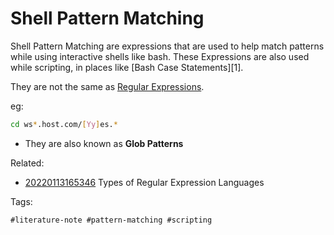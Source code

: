 # Shell Pattern Matching

Shell Pattern Matching are expressions that are used to help match
patterns while using interactive shells like bash. These Expressions are
also used while scripting, in places like [Bash Case Statements][1].

They are not the same as [Regular Expressions][2].

eg:
```sh
cd ws*.host.com/[Yy]es.*
```

* They are also known as **Glob Patterns**

[2]: ../20220113165346/README.md "Types of Regular Expression Languages"

Related:

* [20220113165346](../20220113165346/README.md) Types of Regular Expression Languages


Tags:

    #literature-note #pattern-matching #scripting


